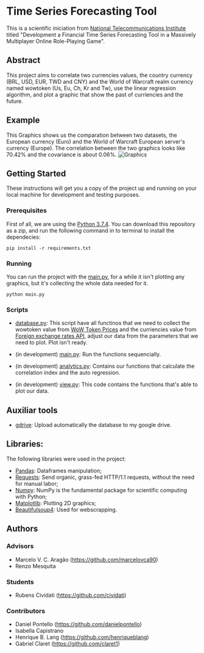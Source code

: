 # Time Series Forecasting Tool
This is a scientific iniciation from [National Telecommunications Institute](inatel.br) titled "Development a Financial Time Series Forecasting Tool in a Massively Multiplayer Online Role-Playing Game".

## Abstract
This project aims to correlate two currencies values, the country currency (BRL, USD, EUR, TWD and CNY) and the World of Warcraft realm currency named wowtoken (Us, Eu, Ch, Kr and Tw), use the linear regression algorithm, and plot a graphic that show the past of curriencies and the future.

## Example
This Graphics shows us the comparation between two datasets, the European currency (Euro) and the World of Warcraft European server's currency (Europe). The correlation between the two graphics looks like 70.42% and the covariance is about 0.06%.
![Graphics](https://i.imgur.com/U8mW7ts.png)

## Getting Started
These instructions will get you a copy of the project up and running on your local machine for development and testing purposes.

### Prerequisites
First of all, we are using the [Python 3.7.4](https://www.python.org/downloads/release/python-374/). You can download this repository as a zip, and run the following command in to terminal to install the dependecies:

```pip install -r requirements.txt```

### Running
You can run the project with the [main.py](https://github.com/Cividati/IC-wow/blob/master/main.py), for a while it isn't plotting any graphics, but it's collecting the whole data needed for it.

```python main.py```

### Scripts
- [database.py](https://github.com/Cividati/IC-wow/blob/master/database.py): 
This script have all functinos that we need to collect the wowtoken value from [WoW Token Prices](https://wowtokenprices.com) and the curriencies value from [Foreign exchange rates API](https://ratesapi.io), adjust our data from the parameters that we need to plot. Plot isn't ready.

- (in development) [main.py](https://github.com/Cividati/IC-wow/blob/master/main.py): 
Run the functions sequencially.
- (in development) [analytics.py](https://github.com/Cividati/IC-wow/blob/master/analytics.py): 
Contains our functions that calculate the correlation index and the auto regression.

- (in development) [view.py](https://github.com/Cividati/IC-wow/blob/master/view.py): 
This code contains the functions that's able to plot our data.

## Auxiliar tools

- [gdrive](https://github.com/prasmussen/gdrive): Upload automatically the database to my google drive.

## Libraries:

The following libraries were used in the project:
- [Pandas](https://pandas.pydata.org): Dataframes manipulation;
- [Requests](https://2.python-requests.org/en/master/): Send organic, grass-fed HTTP/1.1 requests, without the need for manual labor;
- [Numpy](https://www.numpy.org/): NumPy is the fundamental package for scientific computing with Python;
- [Matplotlib](https://matplotlib.org): Plotting 2D  graphics;
- [Beautifulsoup4](https://pypi.org/project/beautifulsoup4/): Used for webscrapping.

## Authors
### Advisors
- Marcelo V. C. Aragão (https://github.com/marcelovca90)
- Renzo Mesquita

### Students
- Rubens Cividati (https://github.com/cividati)

### Contributors
- Daniel Pontello (https://github.com/danielpontello)
- Isabella Capistrano
- Henrique B. Lang (https://github.com/henriqueblang)
- Gabriel Claret (https://github.com/claret1)
